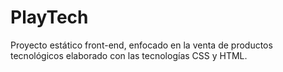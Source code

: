 # PlayTech
Proyecto estático front-end,
enfocado en la venta de productos tecnológicos elaborado con las tecnologías CSS y HTML.